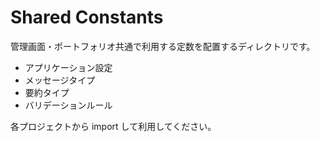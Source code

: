 # Shared Constants

管理画面・ポートフォリオ共通で利用する定数を配置するディレクトリです。

- アプリケーション設定
- メッセージタイプ
- 要約タイプ
- バリデーションルール

各プロジェクトから import して利用してください。
